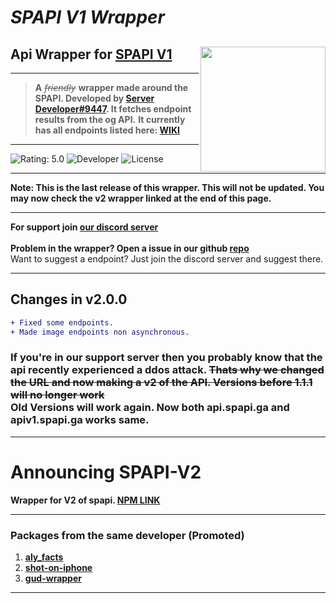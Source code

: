 # ***SPAPI V1 Wrapper***
## **Api Wrapper for [SPAPI V1]**<img src="https://cdn.glitch.me/2a4d780f-b9e8-4739-9886-831c1d5fcdb0%2FPicture1.png?v=1633772049771" height="200" width="200" align="right" />
---
> **A** *~~friendly~~* **wrapper made around the SPAPI. Developed by [Server Developer#9447]. It fetches endpoint results from the og API.**
**It currently has all endpoints listed here: [WIKI]**
---
![Rating: 5.0]
![Developer]
![License]

---
**Note: This is the last release of this wrapper. This will not be updated. You may now check the v2 wrapper linked at the end of this page.**

---
**For support join [our discord server]**<br>
<br>
**Problem in the wrapper?
Open a issue in our github [repo]**
<br>
Want to suggest a endpoint? Just join the discord server and suggest there.

---

## Changes in v2.0.0
```diff
+ Fixed some endpoints.
+ Made image endpoints non asynchronous.
```
### If you're in our support server then you probably know that the api recently experienced a ddos attack. ~~Thats why we changed the URL and now making a v2 of the API. Versions before 1.1.1 will no longer work~~<br> Old Versions will work again. Now both api.spapi.ga and apiv1.spapi.ga works same.
---
# Announcing SPAPI-V2
**Wrapper for V2 of spapi.
[NPM LINK]**

---
### Packages from the same developer (Promoted)
1. **[aly_facts]**
2. **[shot-on-iphone]**
3. **[gud-wrapper]**
---

[SPAPI V1]: https://api.spapi.ga
[License]: https://img.shields.io/badge/License-MIT-blue
[Developer]: https://img.shields.io/badge/Developer-Server%20Developer%239447-yellow
[Rating: 5.0]: https://img.shields.io/badge/Rating-5.0-brightgreen
[WIKI]: https://wiki.spapiwiki.ga
[NPM LINK]: https://npmjs.com/package/spapi-wrapper-v2
[our discord server]: https://discord.gg/VqA92g8
[repo]: https://github.com/ServerDeveloper9447/spapi-wrapper
[Server Developer#9447]: https://duck.is-a.dev
[aly_facts]: https://www.npmjs.com/package/aly_facts
[shot-on-iphone]: https://www.npmjs.com/package/shot-on-iphone
[gud-wrapper]: https://www.npmjs.com/package/gud-wrapper